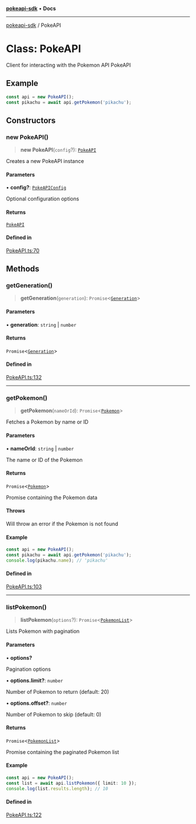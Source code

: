 [**pokeapi-sdk**](../README.md) • **Docs**

***

[pokeapi-sdk](../README.md) / PokeAPI

# Class: PokeAPI

Client for interacting with the Pokemon API
 PokeAPI

## Example

```typescript
const api = new PokeAPI();
const pikachu = await api.getPokemon('pikachu');
```

## Constructors

### new PokeAPI()

> **new PokeAPI**(`config`?): [`PokeAPI`](PokeAPI.md)

Creates a new PokeAPI instance

#### Parameters

• **config?**: [`PokeAPIConfig`](../interfaces/PokeAPIConfig.md)

Optional configuration options

#### Returns

[`PokeAPI`](PokeAPI.md)

#### Defined in

[PokeAPI.ts:70](https://github.com/mdebauge/pokeapi-sdk/blob/9cfad3b7316a4e43eb21ffb702cd52dff4b5c565/src/PokeAPI.ts#L70)

## Methods

### getGeneration()

> **getGeneration**(`generation`): `Promise`\<[`Generation`](../type-aliases/Generation.md)\>

#### Parameters

• **generation**: `string` \| `number`

#### Returns

`Promise`\<[`Generation`](../type-aliases/Generation.md)\>

#### Defined in

[PokeAPI.ts:132](https://github.com/mdebauge/pokeapi-sdk/blob/9cfad3b7316a4e43eb21ffb702cd52dff4b5c565/src/PokeAPI.ts#L132)

***

### getPokemon()

> **getPokemon**(`nameOrId`): `Promise`\<[`Pokemon`](../type-aliases/Pokemon.md)\>

Fetches a Pokemon by name or ID

#### Parameters

• **nameOrId**: `string` \| `number`

The name or ID of the Pokemon

#### Returns

`Promise`\<[`Pokemon`](../type-aliases/Pokemon.md)\>

Promise containing the Pokemon data

#### Throws

Will throw an error if the Pokemon is not found

#### Example

```typescript
const api = new PokeAPI();
const pikachu = await api.getPokemon('pikachu');
console.log(pikachu.name); // 'pikachu'
```

#### Defined in

[PokeAPI.ts:103](https://github.com/mdebauge/pokeapi-sdk/blob/9cfad3b7316a4e43eb21ffb702cd52dff4b5c565/src/PokeAPI.ts#L103)

***

### listPokemon()

> **listPokemon**(`options`?): `Promise`\<[`PokemonList`](../type-aliases/PokemonList.md)\>

Lists Pokemon with pagination

#### Parameters

• **options?**

Pagination options

• **options.limit?**: `number`

Number of Pokemon to return (default: 20)

• **options.offset?**: `number`

Number of Pokemon to skip (default: 0)

#### Returns

`Promise`\<[`PokemonList`](../type-aliases/PokemonList.md)\>

Promise containing the paginated Pokemon list

#### Example

```typescript
const api = new PokeAPI();
const list = await api.listPokemon({ limit: 10 });
console.log(list.results.length); // 10
```

#### Defined in

[PokeAPI.ts:122](https://github.com/mdebauge/pokeapi-sdk/blob/9cfad3b7316a4e43eb21ffb702cd52dff4b5c565/src/PokeAPI.ts#L122)
